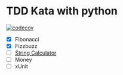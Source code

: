 # TDD Kata with python

[![codecov](https://codecov.io/gh/safecorners/tdd-by-example-with-python/graph/badge.svg?token=VYSMZ2ND9A)](https://codecov.io/gh/safecorners/tdd-by-example-with-python)

- [x] Fibonacci
- [x] Fizzbuzz
- [ ] [String Calculator](https://osherove.com/tdd-kata-1)
- [ ] Money
- [ ] xUnit
